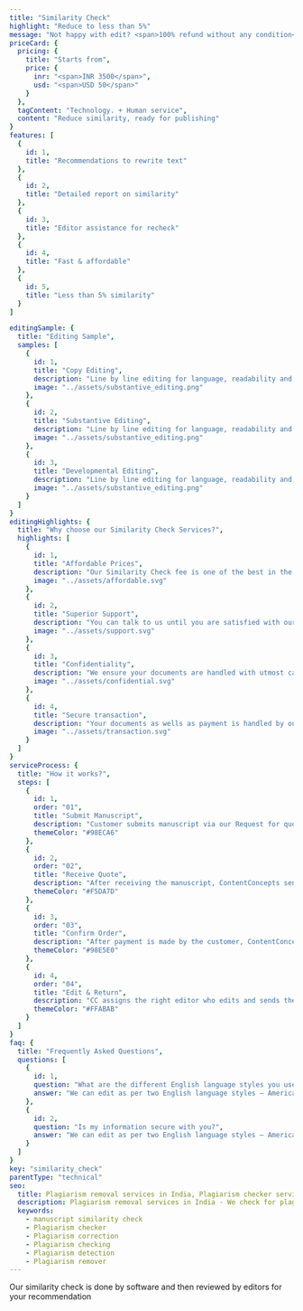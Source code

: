 ```yaml
---
title: "Similarity Check"
highlight: "Reduce to less than 5%"
message: "Not happy with edit? <span>100% refund without any condition</span>"
priceCard: {
  pricing: {
    title: "Starts from",
    price: {
      inr: "<span>INR 3500</span>",
      usd: "<span>USD 50</span>"
    }
  },
  tagContent: "Technology. + Human service",
  content: "Reduce similarity, ready for publishing"
}
features: [
  {
    id: 1,
    title: "Recommendations to rewrite text"
  },
  {
    id: 2,
    title: "Detailed report on similarity"
  },
  {
    id: 3,
    title: "Editor assistance for recheck"
  },
  {
    id: 4,
    title: "Fast & affordable"
  },
  {
    id: 5,
    title: "Less than 5% similarity"
  }
]

editingSample: {
  title: "Editing Sample",
  samples: [
    {
      id: 1,
      title: "Copy Editing",
      description: "Line by line editing for language, readability and technical learning improvement",
      image: "../assets/substantive_editing.png"
    },
    {
      id: 2,
      title: "Substantive Editing",
      description: "Line by line editing for language, readability and technical learning improvement",
      image: "../assets/substantive_editing.png"
    },
    {
      id: 3,
      title: "Developmental Editing",
      description: "Line by line editing for language, readability and   technical learning improvement",
      image: "../assets/substantive_editing.png"
    }
  ]
}
editingHighlights: {
  title: "Why choose our Similarity Check Services?",
  highlights: [
    {
      id: 1,
      title: "Affordable Prices",
      description: "Our Similarity Check fee is one of the best in the industry for the level of quality work we offer from our trusted PhD and native English editors.",
      image: "../assets/affordable.svg"
    },
    {
      id: 2,
      title: "Superior Support",
      description: "You can talk to us until you are satisfied with our Manuscript Similarity Check service, get your queries answered via email or chat and send your manuscript after review from journal editor for further check.",
      image: "../assets/support.svg"
    },
    {
      id: 3,
      title: "Confidentiality",
      description: "We ensure your documents are handled with utmost care. We can sign NDA if necessary.",
      image: "../assets/confidential.svg"
    },
    {
      id: 4,
      title: "Secure transaction",
      description: "Your documents as wells as payment is handled by our secure website which has passed the best level of security testing in the industry.",
      image: "../assets/transaction.svg"
    }
  ]
}
serviceProcess: {
  title: "How it works?",
  steps: [
    {
      id: 1,
      order: "01",
      title: "Submit Manuscript",
      description: "Customer submits manuscript via our Request for quote page.",
      themeColor: "#98ECA6"
    },
    {
      id: 2,
      order: "02",
      title: "Receive Quote",
      description: "After receiving the manuscript, ContentConcepts sends price quote.",
      themeColor: "#F5DA7D"
    },
    {
      id: 3,
      order: "03",
      title: "Confirm Order",
      description: "After payment is made by the customer, ContentConcepts sends confirmation of payment.",
      themeColor: "#98E5E0"
    },
    {
      id: 4,
      order: "04",
      title: "Edit & Return",
      description: "CC assigns the right editor who edits and sends the edited document back to the customer.",
      themeColor: "#FFABAB"
    }
  ]
}
faq: {
  title: "Frequently Asked Questions",
  questions: [
    {
      id: 1,
      question: "What are the different English language styles you use while editing?",
      answer: "We can edit as per two English language styles – American English and British English. You can choose your preferred language style in the online submission form."
    },
    {
      id: 2,
      question: "Is my information secure with you?",
      answer: "We can edit as per two English language styles – American English and British English."
    }
  ]
}
key: "similarity_check"
parentType: "technical"
seo:
  title: Plagiarism removal services in India, Plagiarism checker services, Manuscript similarity check, Similarity checker
  description: Plagiarism removal services in India - We check for plagiarism, similarity and edit/rewrite your mansucript based on the similarity report. Affordable and quick service that is trusted by many authors and publishers
  keywords:
    - manuscript similarity check
    - Plagiarism checker
    - Plagiarism correction
    - Plagiarism checking
    - Plagiarism detection
    - Plagiarism remover
---
```


Our similarity check is done by software and then reviewed by editors for your recommendation
